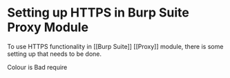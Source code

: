 # Setting up HTTPS in Burp Suite Proxy Module

To use HTTPS functionality in [[Burp Suite]] [[Proxy]] module, there is some setting up that needs to be done.

Colour is Bad require
